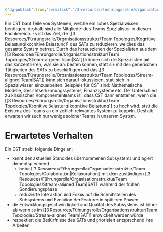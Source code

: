 ```yaml
---
{"dg-publish":true,"permalink":"/3-resources/fuehrungsrolle/organisationsstruktur/team-topologies/complicated-subsystem-team/","created":"2024-04-28T15:21:46.606+02:00","updated":"2024-04-28T16:51:23.828+02:00"}
---
```



Ein CST baut Teile von Systemen, welche ein hohes Spezialwissen benötigen, deshalb sind alle Mitglieder des Teams Spezialisten in diesem Fachbereich. Es ist das Ziel, die [[3 Resources/Führungsrolle/Organisationsstruktur/Team Topologies/Kognitive Belastung\|kognitive Belastung]] des SATs zu reduzieren, welches das gesamte System betreut.
Durch das herausziehen der Spezialisten aus dem [[3 Resources/Führungsrolle/Organisationsstruktur/Team Topologies/Stream-aligned Team\|SAT]] können sich die Spezialisten auf das konzentrieren, was sie am besten können, statt sie mit den generischen Tätigkeiten des SATs zu beschäftigen und das [[3 Resources/Führungsrolle/Organisationsstruktur/Team Topologies/Stream-aligned Team\|SAT]] kann sich darauf fokussieren, statt sich in Spezialwissen einzuarbeiten.
Beispiele für CST sind: Mathematische Modelle, Gesichtserkennungssysteme, Finanzsysteme etc.
Der Unterschied zu klassischen Komponententeams ist, dass CST dann entstehen, wenn die [[3 Resources/Führungsrolle/Organisationsstruktur/Team Topologies/Kognitive Belastung\|kognitive Belastung]] zu hoch wird, statt die Existenz des Teams an ein zeitlich relevantes System zu koppeln. Deshalb erwarten wir auch nur wenige solcher Teams in unserem System.

# Erwartetes Verhalten

Ein CST strebt folgende Dinge an:
- kennt den aktuellen Stand des übernommenen Subsystems und agiert dementsprechend
	- hohe [[3 Resources/Führungsrolle/Organisationsstruktur/Team Topologies/Collaboration\|Kollaboration]] mit dem zuständigen [[3 Resources/Führungsrolle/Organisationsstruktur/Team Topologies/Stream-aligned Team\|SAT]] während der frühen Sondierungsphase
	- reduzierte Interaktion und Fokus auf die Schnittstellen des Subsystems und Evolution der Features in späteren Phasen
- die Entwicklungsgeschwindigkeit und Qualität des Subsystems ist höher als wenn es im [[3 Resources/Führungsrolle/Organisationsstruktur/Team Topologies/Stream-aligned Team\|SAT]] entwickelt werden würde
- respektiert die Bedürfnisse des SATs und priorisiert entsprechend ihre Arbeiten
